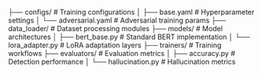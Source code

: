 ├── configs/              # Training configurations
│   ├── base.yaml         # Hyperparameter settings
│   └── adversarial.yaml # Adversarial training params
├── data_loader/          # Dataset processing modules
├── models/               # Model architectures
│   ├── bert_base.py      # Standard BERT implementation
│   └── lora_adapter.py   # LoRA adaptation layers
├── trainers/             # Training workflows
├── evaluators/           # Evaluation metrics
│   ├── accuracy.py       # Detection performance
│   └── hallucination.py  # Hallucination metrics

